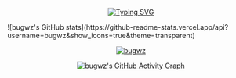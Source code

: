 <div align="center">
  
<!-- dynamic typing effect 动态打字效果 -->
[![Typing SVG](https://readme-typing-svg.demolab.com?font=Fira+Code&pause=1000&width=435&lines=Hello%2C%20World&center=true&size=27)](https://git.io/typing-svg)

<div align="left">
![bugwz's GitHub stats](https://github-readme-stats.vercel.app/api?username=bugwz&show_icons=true&theme=transparent)
</div>


[![bugwz](https://github-profile-trophy.vercel.app/?username=bugwz)](https://github.com/ryo-ma/github-profile-trophy)

[![bugwz's GitHub Activity Graph](https://github-readme-activity-graph.vercel.app/graph?username=bugwz&theme=minimal)](https://github.com/ashutosh00710/github-readme-activity-graph)

</div>
